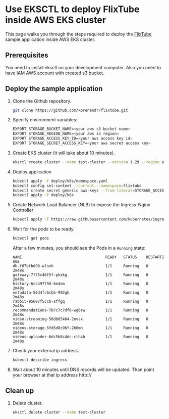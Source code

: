 # Use EKSCTL to deploy FlixTube inside AWS EKS cluster

This page walks you through the steps required to deploy the [FlixTube](https://github.com/korenandr/flixtube) sample application inside AWS EKS cluster.

## Prerequisites

You need to install eksctl on your development computer. Also you need to have IAM AWS account with created s3 bucket.

## Deploy the sample application

1. Clone the Github repository.

    ```bash
    git clone https://github.com/korenandr/flixtube.git
    ```

2. Specify environment variables:

    ```bash
    EXPORT STORAGE_BUCKET_NAME=<your aws s3 bucket name>
    EXPORT STORAGE_REGION_NAME=<your aws s3 region>
    EXPORT STORAGE_ACCESS_KEY_ID=<your aws access key id>
    EXPORT STORAGE_SECRET_ACCESS_KEY=<your aws secret access key>
    ```

3. Create EKS cluster (it will take about 10 minutes).

    ```bash
    eksctl create cluster --name test-cluster --version 1.29 --region eu-north-1 --nodegroup-name linux-nodes --node-type t3.micro --nodes 10
    ```

4. Deploy application

    ```bash
    kubectl apply -f deploy/k8s/namespace.yaml
    kubectl config set-context --current --namespace=flixtube
    kubectl create secret generic aws-keys --from-literal=STORAGE_ACCESS_KEY_ID=${STORAGE_ACCESS_KEY_ID} --from-literal=STORAGE_SECRET_ACCESS_KEY=${STORAGE_SECRET_ACCESS_KEY}
    kubectl apply -f deploy/k8s
    ```

5. Create Network Load Balancer (NLB) to expose the Ingress-Nginx Controller

    ```bash
    kubectl apply -f https://raw.githubusercontent.com/kubernetes/ingress-nginx/controller-v1.10.1/deploy/static/provider/aws/deploy.yaml
    ```

6. Wait for the pods to be ready.

    ```bash
    kubectl get pods
    ```

    After a few minutes, you should see the Pods in a `Running` state:

   ```
   NAME                                     READY   STATUS    RESTARTS   AGE
   db-f67bfbd98-wlnvh                       1/1     Running   0          2m48s
   gateway-7f75c46f5f-pkxkg                 1/1     Running   0          2m48s
   history-6cc49779d-km4xm                  1/1     Running   0          2m48s
   metadata-56d4fc6cbb-992gk                1/1     Running   0          2m48s
   rabbit-85687f5ccb-sffgq                  1/1     Running   0          2m48s
   recommendations-7b7c7c7df6-wg6rw         1/1     Running   0          2m48s
   video-streaming-58db654b4-2nvsx          1/1     Running   0          2m48s
   videos-storage-5fd5d8c96f-2k6mh          1/1     Running   0          2m48s
   videos-uploader-6dc5b8c4dc-cth4h         1/1     Running   0          2m48s
   ```

7. Check your external ip address.

    ```bash
    kubectl describe ingress
    ```

8. Wait about 10 minutes until DNS records will be updated. Than point your browser at that ip address http://<your external ip address>

## Clean up

1. Delete cluster.

    ```bash
    eksctl delete cluster --name test-cluster
    ```
